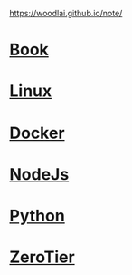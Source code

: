 <https://woodlai.github.io/note/>

# [Book](/Book.md)

# [Linux](/LINUX.md)

# [Docker](/DOCKER.md)

# [NodeJs](/NODEJS.md)

# [Python](/PYTHON.md)

# [ZeroTier](/ZEROTIER.md)
